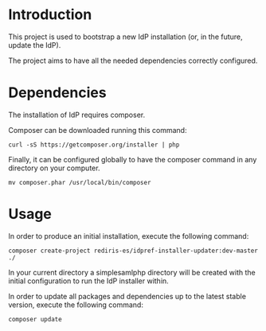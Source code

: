 # Introduction

This project is used to bootstrap a new IdP installation (or, in the future, update the IdP). 

The project aims to have all the needed dependencies correctly configured.

# Dependencies

The installation of IdP requires composer.

Composer can be downloaded running this command:

`curl -sS https://getcomposer.org/installer | php`

Finally, it can be configured globally to have the composer command in any directory on your computer.

`mv composer.phar /usr/local/bin/composer`

# Usage

In order to produce an initial installation, execute the following command:

`composer create-project rediris-es/idpref-installer-updater:dev-master ./`

In your current directory a simplesamlphp directory will be created with the initial configuration to run the IdP installer within.

In order to update all packages and dependencies up to the latest stable version, execute the following command:
 
`composer update`
